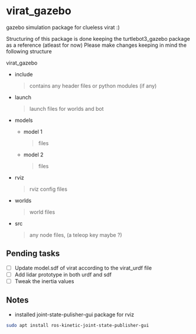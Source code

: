 # virat_gazebo

gazebo simulation package for clueless virat :)

Structuring of this package is done keeping the turtlebot3_gazebo package as a reference (atleast for now)
Please make changes keeping in mind the following structure

virat_gazebo

* include
  > contains any header files or python modules (if any)
  
* launch
  > launch files for worlds and bot
  
* models
  * model 1
    > files
  * model 2
    > files

* rviz
  > rviz config files
  
* worlds
  > world files

* src
  > any node files, (a teleop key maybe ?)

Pending tasks
-------------
- [ ] Update model.sdf of virat according to the virat_urdf file
- [ ] Add lidar prototype in both urdf and sdf
- [ ] Tweak the inertia values

Notes
-----

* installed joint-state-pulisher-gui package for rviz

```bash
sudo apt install ros-kinetic-joint-state-publisher-gui
```
